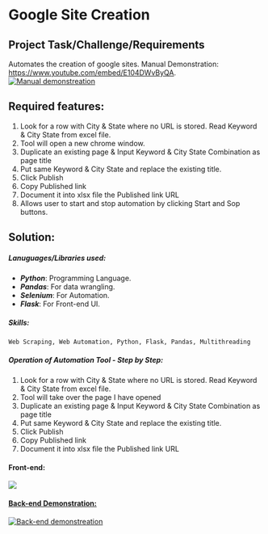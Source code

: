 # Google Site Creation

## Project Task/Challenge/Requirements
Automates the creation of google sites. Manual Demonstration: https://www.youtube.com/embed/E104DWvByQA.
[![Manual demonstreation](https://img.youtube.com/vi/E104DWvByQA/0.jpg)](https://www.youtube.com/watch?v=E104DWvByQA)

## Required features:
  1. Look for a row with City & State where no URL is stored. Read Keyword & City State from excel file.
  2. Tool will open a new chrome window.
  3. Duplicate an existing page & Input Keyword & City State Combination as page title
  4. Put same Keyword & City State and replace the existing title.
  5. Click Publish
  6. Copy Published link
  7. Document it into xlsx file the Published link URL
  8. Allows user to start and stop automation by clicking Start and Sop buttons.

## Solution:
##### Lanuguages/Libraries used: 
  * ***Python***: Programming Language.
  * ***Pandas***: For data wrangling.
  * ***Selenium***: For Automation.
  * ***Flask***: For Front-end UI.
##### Skills: 
    Web Scraping, Web Automation, Python, Flask, Pandas, Multithreading
##### Operation of Automation Tool - Step by Step:
  1. Look for a row with City & State where no URL is stored. Read Keyword & City State from excel file.
  2. Tool will take over the page I have opened
  3. Duplicate an existing page & Input Keyword & City State Combination as page title
  4. Put same Keyword & City State and replace the existing title.
  5. Click Publish
  6. Copy Published link
  7. Document it into xlsx file the Published link URL

#### Front-end:
<a><img src="https://i.imgur.com/R6lGeWX.png"></a>

#### [Back-end Demonstration:](https://www.youtube.com/watch?v=WBu6wtOvgQM)
[![Back-end demonstreation](https://img.youtube.com/vi/WBu6wtOvgQM/0.jpg)](https://www.youtube.com/watch?v=WBu6wtOvgQM)
